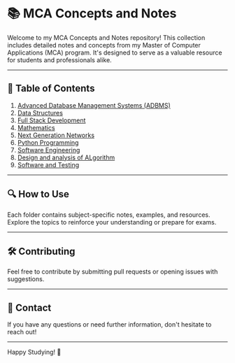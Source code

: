 # 📚 MCA Concepts and Notes

Welcome to my MCA Concepts and Notes repository! This collection includes detailed notes and concepts from my Master of Computer Applications (MCA) program. It's designed to serve as a valuable resource for students and professionals alike.

---

## 📂 Table of Contents

1. [Advanced Database Management Systems (ADBMS)](./ADBMS/)
2. [Data Structures](./DataStructure/)
3. [Full Stack Development](./fulstack/)
4. [Mathematics](./maths/)
5. [Next Generation Networks](./next-generation-network/)
6. [Python Programming](./python/)
7. [Software Engineering](./software-engineering/)
8. [Design and analysis of ALgorithm](./design-and-analysis-of-algorithm/)
9. [Software and Testing](./ST/)
---

## 🔍 How to Use

Each folder contains subject-specific notes, examples, and resources. Explore the topics to reinforce your understanding or prepare for exams.

---

## 🛠️ Contributing

Feel free to contribute by submitting pull requests or opening issues with suggestions.

---

## 📧 Contact

If you have any questions or need further information, don't hesitate to reach out!

---

Happy Studying! 📖
